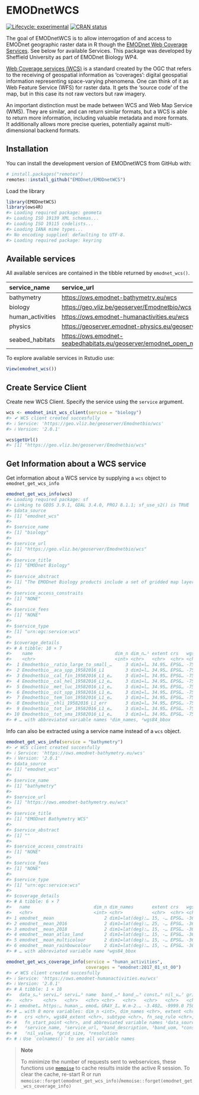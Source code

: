 
<!-- README.md is generated from README.Rmd. Please edit that file -->

# EMODnetWCS

<!-- badges: start -->

[![Lifecycle:
experimental](https://img.shields.io/badge/lifecycle-experimental-orange.svg)](https://lifecycle.r-lib.org/articles/stages.html#experimental)
[![CRAN
status](https://www.r-pkg.org/badges/version/EMODnetWCS)](https://CRAN.R-project.org/package=EMODnetWCS)
<!-- badges: end -->

The goal of EMODnetWCS is to allow interrogation of and access to
EMODnet geographic raster data in R though the [EMODnet Web Coverage
Services](https://github.com/EMODnet/Web-Service-Documentation#web-coverage-service-wcs).
See below for available Services. This package was developed by
Sheffield University as part of EMODnet Biology WP4.

[Web Coverage services (WCS)](https://www.ogc.org/standards/wcs) is a
standard created by the OGC that refers to the receiving of geospatial
information as ‘coverages’: digital geospatial information representing
space-varying phenomena. One can think of it as Web Feature Service
(WFS) for raster data. It gets the ‘source code’ of the map, but in this
case its not raw vectors but raw imagery.

An important distinction must be made between WCS and Web Map Service
(WMS). They are similar, and can return similar formats, but a WCS is
able to return more information, including valuable metadata and more
formats. It additionally allows more precise queries, potentially
against multi-dimensional backend formats.

## Installation

You can install the development version of EMODnetWCS from GitHub with:

``` r
# install.packages("remotes")
remotes::install_github("EMODnet/EMODnetWCS")
```

Load the library

``` r
library(EMODnetWCS)
library(ows4R)
#> Loading required package: geometa
#> Loading ISO 19139 XML schemas...
#> Loading ISO 19115 codelists...
#> Loading IANA mime types...
#> No encoding supplied: defaulting to UTF-8.
#> Loading required package: keyring
```

## Available services

All available services are contained in the tibble returned by
`emodnet_wcs()`.

| service_name     | service_url                                                                   |
|:-----------------|:------------------------------------------------------------------------------|
| bathymetry       | <https://ows.emodnet-bathymetry.eu/wcs>                                       |
| biology          | <https://geo.vliz.be/geoserver/Emodnetbio/wcs>                                |
| human_activities | <https://ows.emodnet-humanactivities.eu/wcs>                                  |
| physics          | <https://geoserver.emodnet-physics.eu/geoserver/wcs>                          |
| seabed_habitats  | <https://ows.emodnet-seabedhabitats.eu/geoserver/emodnet_open_maplibrary/wcs> |

To explore available services in Rstudio use:

``` r
View(emodnet_wcs())
```

## Create Service Client

Create new WCS Client. Specify the service using the `service` argument.

``` r
wcs <- emodnet_init_wcs_client(service = "biology")
#> ✔ WCS client created succesfully
#> ℹ Service: 'https://geo.vliz.be/geoserver/Emodnetbio/wcs'
#> ℹ Version: '2.0.1'

wcs$getUrl()
#> [1] "https://geo.vliz.be/geoserver/Emodnetbio/wcs"
```

## Get Information about a WCS service

Get information about a WCS service by supplying a `wcs` object to
`emodnet_get_wcs_info`

``` r
emodnet_get_wcs_info(wcs)
#> Loading required package: sf
#> Linking to GEOS 3.9.1, GDAL 3.4.0, PROJ 8.1.1; sf_use_s2() is TRUE
#> $data_source
#> [1] "emodnet_wcs"
#> 
#> $service_name
#> [1] "biology"
#> 
#> $service_url
#> [1] "https://geo.vliz.be/geoserver/Emodnetbio/wcs"
#> 
#> $service_title
#> [1] "EMODnet Biology"
#> 
#> $service_abstract
#> [1] "The EMODnet Biology products include a set of gridded map layers showing the average abundance of marine species for different time windows (seasonal, annual) using geospatial modelling. The spatial modelling tool used to calculate the gridded abundance maps is based on DIVA. DIVA (Data-Interpolating Variational Analysis) is a tool to create gridded data sets from discrete point measurements of the ocean. For the representation of time dynamics, it was decided to produce gridded maps for sliding time windows, e.g. combining one or more years  in one gridded map, so that relatively smooth animated GIF presentations can be produced that show the essential change over time. EMODnet Biology’s data products include the Operational Ocean Products and Services (OOPS), harvested by ICES."
#> 
#> $service_access_constraits
#> [1] "NONE"
#> 
#> $service_fees
#> [1] "NONE"
#> 
#> $service_type
#> [1] "urn:ogc:service:wcs"
#> 
#> $coverage_details
#> # A tibble: 10 × 7
#>    name                               dim_n dim_n…¹ extent crs   wgs84…² subtype
#>    <chr>                              <int> <chr>   <chr>  <chr> <chr>   <chr>  
#>  1 Emodnetbio__ratio_large_to_small_…     3 dim1=l… 34.95… EPSG… -75.05… Rectif…
#>  2 Emodnetbio__aca_spp_19582016_L1        3 dim1=l… 34.95… EPSG… -75.05… Rectif…
#>  3 Emodnetbio__cal_fin_19582016_L1_e…     3 dim1=l… 34.95… EPSG… -75.05… Rectif…
#>  4 Emodnetbio__cal_hel_19582016_L1_e…     3 dim1=l… 34.95… EPSG… -75.05… Rectif…
#>  5 Emodnetbio__met_luc_19582016_L1_e…     3 dim1=l… 34.95… EPSG… -75.05… Rectif…
#>  6 Emodnetbio__oit_spp_19582016_L1_e…     3 dim1=l… 34.95… EPSG… -75.05… Rectif…
#>  7 Emodnetbio__tem_lon_19582016_L1_e…     3 dim1=l… 34.95… EPSG… -75.05… Rectif…
#>  8 Emodnetbio__chli_19582016_L1_err       3 dim1=l… 34.95… EPSG… -75.05… Rectif…
#>  9 Emodnetbio__tot_lar_19582016_L1_e…     3 dim1=l… 34.95… EPSG… -75.05… Rectif…
#> 10 Emodnetbio__tot_sma_19582016_L1_e…     3 dim1=l… 34.95… EPSG… -75.05… Rectif…
#> # … with abbreviated variable names ¹​dim_names, ²​wgs84_bbox
```

Info can also be extracted using a service name instead of a `wcs`
object.

``` r
emodnet_get_wcs_info(service = "bathymetry")
#> ✔ WCS client created succesfully
#> ℹ Service: 'https://ows.emodnet-bathymetry.eu/wcs'
#> ℹ Version: '2.0.1'
#> $data_source
#> [1] "emodnet_wcs"
#> 
#> $service_name
#> [1] "bathymetry"
#> 
#> $service_url
#> [1] "https://ows.emodnet-bathymetry.eu/wcs"
#> 
#> $service_title
#> [1] "EMODnet Bathymetry WCS"
#> 
#> $service_abstract
#> [1] ""
#> 
#> $service_access_constraits
#> [1] "NONE"
#> 
#> $service_fees
#> [1] "NONE"
#> 
#> $service_type
#> [1] "urn:ogc:service:wcs"
#> 
#> $coverage_details
#> # A tibble: 6 × 7
#>   name                        dim_n dim_names       extent crs   wgs84…¹ subtype
#>   <chr>                       <int> <chr>           <chr>  <chr> <chr>   <chr>  
#> 1 emodnet__mean                   2 dim1=lat(deg):… 15, -… EPSG… -36, 1… Rectif…
#> 2 emodnet__mean_2016              2 dim1=lat(deg):… 25, -… EPSG… -36, 2… Rectif…
#> 3 emodnet__mean_2018              2 dim1=lat(deg):… 15, -… EPSG… -36, 1… Rectif…
#> 4 emodnet__mean_atlas_land        2 dim1=lat(deg):… 15, -… EPSG… -36, 1… Rectif…
#> 5 emodnet__mean_multicolour       2 dim1=lat(deg):… 15, -… EPSG… -36, 1… Rectif…
#> 6 emodnet__mean_rainbowcolour     2 dim1=lat(deg):… 15, -… EPSG… -36, 1… Rectif…
#> # … with abbreviated variable name ¹​wgs84_bbox
```

``` r
emodnet_get_wcs_coverage_info(service = "human_activities", 
                              coverages = "emodnet:2017_01_st_00")
#> ✔ WCS client created succesfully
#> ℹ Service: 'https://ows.emodnet-humanactivities.eu/wcs'
#> ℹ Version: '2.0.1'
#> # A tibble: 1 × 18
#>   data_s…¹ servi…² servi…³ name  band_…⁴ band_…⁵ const…⁶ nil_v…⁷ grid_…⁸ resol…⁹
#>   <chr>    <chr>   <chr>   <chr> <chr>   <chr>   <chr>   <chr>   <chr>   <chr>  
#> 1 emodnet… https:… human_… emod… GRAY_I… W.m-2.… -3.402… -9999.0 7508x6… 1000m …
#> # … with 8 more variables: dim_n <int>, dim_names <chr>, extent <chr>,
#> #   crs <chr>, wgs84_extent <chr>, subtype <chr>, fn_seq_rule <chr>,
#> #   fn_start_point <chr>, and abbreviated variable names ¹​data_source,
#> #   ²​service_name, ³​service_url, ⁴​band_description, ⁵​band_uom, ⁶​constraint,
#> #   ⁷​nil_value, ⁸​grid_size, ⁹​resolution
#> # ℹ Use `colnames()` to see all variable names
```

> **Note**
>
> To minimize the number of requests sent to webservices, these
> functions use [`memoise`](https://memoise.r-lib.org/) to cache results
> inside the active R session. To clear the cache, re-start R or run
> `memoise::forget(emodnet_get_wcs_info)`/`memoise::forget(emodnet_get_wcs_coverage_info)`
